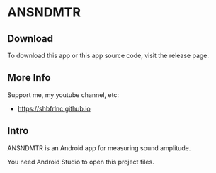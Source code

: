 # ANSNDMTR

## Download

To download this app or this app source code, visit the release page.

## More Info

Support me, my youtube channel, etc:

- https://shbfrlnc.github.io

## Intro

ANSNDMTR is an Android app for measuring sound amplitude.

You need Android Studio to open this project files.
